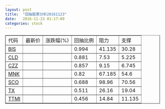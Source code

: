 ```yaml
---
layout: post
title:  "回抽股票分析20161123"
date:   2016-11-23 01:17:09
categories: stock
---
```

<script type="text/javascript">
var stockList = []
stockList.push('gb_bis');
stockList.push('gb_cld');
stockList.push('gb_czz');
stockList.push('gb_mnk');
stockList.push('gb_sco');
stockList.push('gb_tx');
stockList.push('gb_ttmi');
</script>
<table border="1">
 <tr>
 <td>代码</td>
 <td>最新价</td>
 <td>涨跌幅(%)</td>
 <td>回抽比例</td>
 <td>阻力</td>
 <td>支撑</td>
</tr>
  <tr id="bis">
  <td><a href="http://stock.finance.sina.com.cn/usstock/quotes/BIS.html" target="_blank">BIS</a></td><td></td><td></td><td>0.994</td><td>41.135</td><td>30.28</td></tr>
  <tr id="cld">
  <td><a href="http://stock.finance.sina.com.cn/usstock/quotes/CLD.html" target="_blank">CLD</a></td><td></td><td></td><td>0.881</td><td>7.53</td><td>5.225</td></tr>
  <tr id="czz">
  <td><a href="http://stock.finance.sina.com.cn/usstock/quotes/CZZ.html" target="_blank">CZZ</a></td><td></td><td></td><td>0.857</td><td>9.15</td><td>6.745</td></tr>
  <tr id="mnk">
  <td><a href="http://stock.finance.sina.com.cn/usstock/quotes/MNK.html" target="_blank">MNK</a></td><td></td><td></td><td>0.82</td><td>67.185</td><td>54.6</td></tr>
  <tr id="sco">
  <td><a href="http://stock.finance.sina.com.cn/usstock/quotes/SCO.html" target="_blank">SCO</a></td><td></td><td></td><td>0.688</td><td>98.96</td><td>70.56</td></tr>
  <tr id="tx">
  <td><a href="http://stock.finance.sina.com.cn/usstock/quotes/TX.html" target="_blank">TX</a></td><td></td><td></td><td>0.511</td><td>26.16</td><td>19.04</td></tr>
  <tr id="ttmi">
  <td><a href="http://stock.finance.sina.com.cn/usstock/quotes/TTMI.html" target="_blank">TTMI</a></td><td></td><td></td><td>0.456</td><td>14.84</td><td>11.135</td></tr>
</table>
